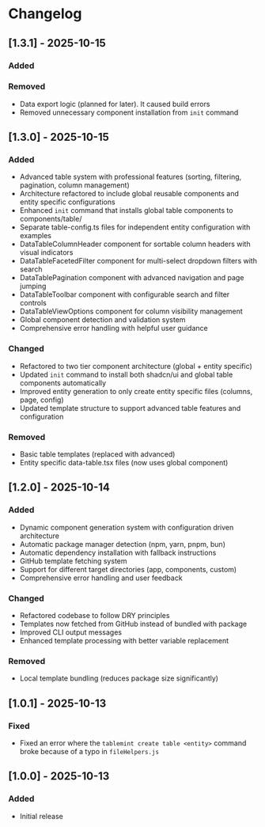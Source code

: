 # Changelog

## [1.3.1] - 2025-10-15

### Added

### Removed

- Data export logic (planned for later). It caused build errors
- Removed unnecessary component installation from `init` command 


## [1.3.0] - 2025-10-15

### Added

- Advanced table system with professional features (sorting, filtering, pagination, column management)
- Architecture refactored to include global reusable components and entity specific configurations
- Enhanced `init` command that installs global table components to components/table/
- Separate table-config.ts files for independent entity configuration with examples
- DataTableColumnHeader component for sortable column headers with visual indicators
- DataTableFacetedFilter component for multi-select dropdown filters with search
- DataTablePagination component with advanced navigation and page jumping
- DataTableToolbar component with configurable search and filter controls
- DataTableViewOptions component for column visibility management
- Global component detection and validation system
- Comprehensive error handling with helpful user guidance

### Changed

- Refactored to two tier component architecture (global + entity specific)
- Updated `init` command to install both shadcn/ui and global table components automatically
- Improved entity generation to only create entity specific files (columns, page, config)
- Updated template structure to support advanced table features and configuration

### Removed

- Basic table templates (replaced with advanced)
- Entity specific data-table.tsx files (now uses global component)

## [1.2.0] - 2025-10-14

### Added

- Dynamic component generation system with configuration driven architecture
- Automatic package manager detection (npm, yarn, pnpm, bun)
- Automatic dependency installation with fallback instructions
- GitHub template fetching system
- Support for different target directories (app, components, custom)
- Comprehensive error handling and user feedback

### Changed

- Refactored codebase to follow DRY principles
- Templates now fetched from GitHub instead of bundled with package
- Improved CLI output messages
- Enhanced template processing with better variable replacement

### Removed

- Local template bundling (reduces package size significantly)

## [1.0.1] - 2025-10-13

### Fixed

- Fixed an error where the `tablemint create table <entity>` command broke because of a typo in `fileHelpers.js`

## [1.0.0] - 2025-10-13

### Added

- Initial release
